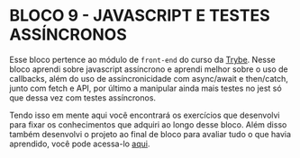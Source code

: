 # BLOCO 9 - JAVASCRIPT E TESTES ASSÍNCRONOS

Esse bloco pertence ao módulo de `front-end` do curso da [Trybe](https://www.betrybe.com/). Nesse bloco aprendi sobre javascript assíncrono e aprendi melhor sobre o uso de callbacks, além do uso de assíncronicidade com async/await e then/catch, junto com fetch e API, por último a manipular ainda mais testes no jest só que dessa vez com testes assíncronos.

Tendo isso em mente aqui você encontrará os exercí­cios que desenvolvi para fixar os conhecimentos que adquiri ao longo desse bloco. Além disso também desenvolvi o projeto ao final de bloco para avaliar tudo o que havia aprendido, você pode acessa-lo [aqui](https://github.com/FabioSC05/Bloco-09-Shopping-Cart).
